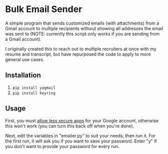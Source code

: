 # Bulk Email Sender
A simple program that sends customized emails (with attachments) from a Gmail account to multiple recipients without showing all addresses the email was sent to (NOTE: currently this script only works if you are sending from a Gmail account).

I originally created this to reach out to multiple recruiters at once with my resume and transcript, but have repurposed the code to apply to more general use cases.

## Installation
1. `pip install yagmail`
2. `pip install keyring`

## Usage
First, you must [allow less secure apps](https://myaccount.google.com/lesssecureapps) for your Google account, otherwise this won't work (you can turn this back off when you're done).

Next, edit the variables in "emailer.py" to suit your needs, then run it. For the first run, it will ask you if you want to save your password. Enter "y" if you don't want to provide your password for every run.
